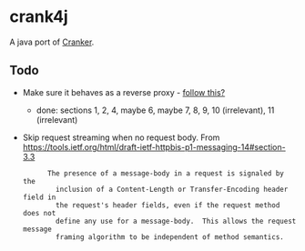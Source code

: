 crank4j
=======

A java port of [Cranker](https://github.com/nicferrier/cranker).

Todo
----

* Make sure it behaves as a reverse proxy - [follow this?](https://www.mnot.net/blog/2011/07/11/what_proxies_must_do)
  - done: sections 1, 2, 4, maybe 6, maybe 7, 8, 9, 10 (irrelevant), 11 (irrelevant)
* Skip request streaming when no request body. From https://tools.ietf.org/html/draft-ietf-httpbis-p1-messaging-14#section-3.3

            The presence of a message-body in a request is signaled by the
              inclusion of a Content-Length or Transfer-Encoding header field in
              the request's header fields, even if the request method does not
              define any use for a message-body.  This allows the request message
              framing algorithm to be independent of method semantics.
